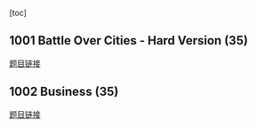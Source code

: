 [toc]

## 1001 Battle Over Cities - Hard Version (35)

[题目链接](https://pintia.cn/problem-sets/994805148990160896/problems/994805156657348608)

## 1002 Business (35)

[题目链接](https://pintia.cn/problem-sets/994805148990160896/problems/994805156145643520)



